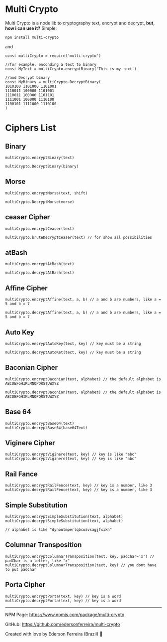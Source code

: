 # Multi Crypto

Multi Crypto is a node lib to cryptography text, encrypt and decrypt, **but, how i can use it?**
Simple:

```node
npm install multi-crypto
```

and

```node
const multiCrypto = require('multi-crypto')

//for example, enconding a text to binary
const MyText = multiCrypto.encryptBinary('This is my text')

//and Decrypt binary
const MyBinary = multiCrypto.DecryptBinary(
1010100 1101000 1101001 
1110011 100000 1101001 
1110011 100000 1101101 
1111001 100000 1110100 
1100101 1111000 1110100
)

```

# Ciphers List

## Binary

```node
multiCrypto.encryptBinary(text)

multiCrypto.DecryptBinary(binary)
```

## Morse

```node
multiCrypto.encryptMorse(text, shift)

multiCrypto.DecryptMorse(morse)
```

## ceaser Cipher

```node
multiCrypto.encryptCeaser(text)

multiCrypto.bruteDecryptCeaser(text) // for show all possibilities
```

## atBash
```node
multiCrypto.encryptAtBash(text)

multiCrypto.decryptAtBash(text)
```

## Affine Cipher
```node
multiCrypto.encryptAffine(text, a, b) // a and b are numbers, like a = 5 and b = 7

multiCrypto.decryptAffine(text, a, b) // a and b are numbers, like a = 5 and b = 7
```

## Auto Key
```node
multiCrypto.encryptAutoKey(text, key) // key must be a string

multiCrypto.decryptAutoKet(text, key) // key must be a string
```

## Baconian Cipher
```node
multiCrypto.encryptBaconian(text, alphabet) // the default alphabet is ABCDEFGHIKLMNOPQRSTUWXYZ

multiCrypto.decryptBaconian(text, alphabet) // the default alphabet is ABCDEFGHIKLMNOPQRSTUWXYZ
```

## Base 64
```node
multiCrypto.encryptBase64(text)
multiCrypto.decryptBase64(base64Text)
```

## Viginere Cipher
```node
multiCrypto.encryptViginere(text, key) // key is like "abc"
multiCrypto.decryptViginere(text, key) // key is like "abc"
```

## Rail Fance
```node
multiCrypto.encryptRailFence(text, key) // key is a number, like 3
multiCrypto.decryptRailFence(text, key) // key is a number, like 3
```

## Simple Substitution
```node
multiCrypto.encryptSimpleSubstitution(text, alphabet)
multiCrypto.decryptSimpleSubstitution(text, alphabet)

// alphabet is like "dynoutmperlqbcwzvsagjfxikh"
```

## Columnar Transposition
```node
multiCrypto.encryptColumnarTransposition(text, key, padChar='x') // padChar is a letter, like "x"
multiCrypto.decryptColumnarTransposition(text, key) // you dont have to put padChar
```

## Porta Cipher
```node
multiCrypto.encryptPorta(text, key) // key is a word
multiCrypto.decryptPorta(text, key) // key is a word
```

---
NPM Page: https://www.npmjs.com/package/multi-crypto

GitHub: https://github.com/edersonferreira/multi-crypto

Created with love by Ederson Ferreira (Brazil) :green_heart:
